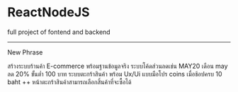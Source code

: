 # ReactNodeJS
full project of fontend and backend 

-------------------------------

New Phrase

สร้างระบบร้านค้า E-commerce พร้อมฐานข้อมูลจริง
ระบบโค้ดส่วนลดเช่น MAY20 เดือน may ลด 20% ขั้นต่ำ 100 บาท
ระบบตะกร้าสินค้า พร้อม Ux/Ui แบบมือโปร
coins เมื่อช้อปครบ 10 baht ++
หน้าตะกร้าสินค้าสามารถเลือกสิ้นค้าที่จะซื้อได้
